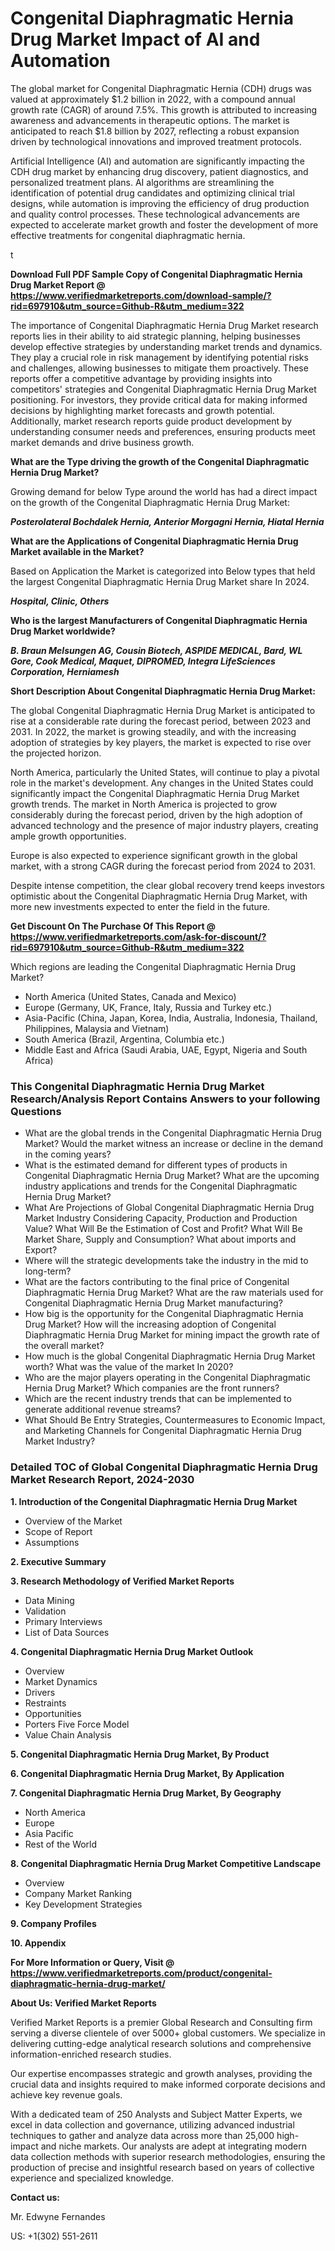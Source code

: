 <meta name="title" content="Global Congenital Diaphragmatic Hernia Drug Market Impact of AI and Automation"><meta name="description" content="The global market for Congenital Diaphragmatic Hernia (CDH) drugs was valued at approximately $1.2 billion in 2022, with a compound annual growth rate (CAGR) of around"><meta name="title" content="Congenital Diaphragmatic Hernia Drug Market Size, Share, Scope, Trends, Growth, Opportunities, Analysis, Forecast"><h1>Congenital Diaphragmatic Hernia Drug Market Impact of AI and Automation</h1><p>The global market for Congenital Diaphragmatic Hernia (CDH) drugs was valued at approximately $1.2 billion in 2022, with a compound annual growth rate (CAGR) of around 7.5%. This growth is attributed to increasing awareness and advancements in therapeutic options. The market is anticipated to reach $1.8 billion by 2027, reflecting a robust expansion driven by technological innovations and improved treatment protocols.</p><p>Artificial Intelligence (AI) and automation are significantly impacting the CDH drug market by enhancing drug discovery, patient diagnostics, and personalized treatment plans. AI algorithms are streamlining the identification of potential drug candidates and optimizing clinical trial designs, while automation is improving the efficiency of drug production and quality control processes. These technological advancements are expected to accelerate market growth and foster the development of more effective treatments for congenital diaphragmatic hernia.</p>t</p><p id="" class=""><strong>Download Full PDF Sample Copy of Congenital Diaphragmatic Hernia Drug Market Report @ <a href="https://www.verifiedmarketreports.com/download-sample/?rid=697910&utm_source=Github-R&utm_medium=322" target="_blank">https://www.verifiedmarketreports.com/download-sample/?rid=697910&utm_source=Github-R&utm_medium=322</a></strong></p><p>The importance of&nbsp;Congenital Diaphragmatic Hernia Drug Market research reports lies in their ability to aid strategic planning, helping businesses develop effective strategies by understanding market trends and dynamics. They play a crucial role in risk management by identifying potential risks and challenges, allowing businesses to mitigate them proactively. These reports offer a competitive advantage by providing insights into competitors' strategies and Congenital Diaphragmatic Hernia Drug Market positioning. For investors, they provide critical data for making informed decisions by highlighting market forecasts and growth potential. Additionally, market research reports guide product development by understanding consumer needs and preferences, ensuring products meet market demands and drive business growth.</p><p><strong>What are the&nbsp;Type driving the growth of the Congenital Diaphragmatic Hernia Drug Market?</strong></p><p id="" class="">Growing demand for below Type around the world has had a direct impact on the growth of the Congenital Diaphragmatic Hernia Drug Market:</p><em><strong>Posterolateral Bochdalek Hernia, Anterior Morgagni Hernia, Hiatal Hernia</strong></em></p><strong>What are the&nbsp;Applications&nbsp;of Congenital Diaphragmatic Hernia Drug Market available in the Market?</strong></p><p id="" class="">Based on Application the Market is categorized into Below types that held the largest Congenital Diaphragmatic Hernia Drug Market share In 2024.</p><em><strong>Hospital, Clinic, Others</strong></em></p><strong>Who is the largest Manufacturers of Congenital Diaphragmatic Hernia Drug Market worldwide?</strong></p><p><em><strong>B. Braun Melsungen AG, Cousin Biotech, ASPIDE MEDICAL, Bard, WL Gore, Cook Medical, Maquet, DIPROMED, Integra LifeSciences Corporation, Herniamesh</strong></em></p><p id="" class=""><strong>Short Description About Congenital Diaphragmatic Hernia Drug Market:</strong></p><p>The global Congenital Diaphragmatic Hernia Drug Market is anticipated to rise at a considerable rate during the forecast period, between 2023 and 2031. In 2022, the market is growing steadily, and with the increasing adoption of strategies by key players, the market is expected to rise over the projected horizon.</p><p>North America, particularly the United States, will continue to play a pivotal role in the market's development. Any changes in the United States could significantly impact the Congenital Diaphragmatic Hernia Drug Market growth trends. The market in North America is projected to grow considerably during the forecast period, driven by the high adoption of advanced technology and the presence of major industry players, creating ample growth opportunities.</p><p>Europe is also expected to experience significant growth in the global market, with a strong CAGR during the forecast period from 2024 to 2031.</p><p>Despite intense competition, the clear global recovery trend keeps investors optimistic about the Congenital Diaphragmatic Hernia Drug Market, with more new investments expected to enter the field in the future.</p><p id="" class=""><strong>Get Discount On The Purchase Of This Report @ <a href="https://www.verifiedmarketreports.com/ask-for-discount/?rid=697910&utm_source=Github-R&utm_medium=322" target="_blank">https://www.verifiedmarketreports.com/ask-for-discount/?rid=697910&utm_source=Github-R&utm_medium=322</a></strong></p>Which regions are leading the Congenital Diaphragmatic Hernia Drug Market?</p><ul><li>North America (United States, Canada and Mexico)</li><li>Europe (Germany, UK, France, Italy, Russia and Turkey etc.)</li><li>Asia-Pacific (China, Japan, Korea, India, Australia, Indonesia, Thailand, Philippines, Malaysia and Vietnam)</li><li>South America (Brazil, Argentina, Columbia etc.)</li><li>Middle East and Africa (Saudi Arabia, UAE, Egypt, Nigeria and South Africa)</li></ul><h3 id="" class="">This Congenital Diaphragmatic Hernia Drug Market Research/Analysis Report Contains Answers to your following Questions</h3><ul><li>What are the global trends in the Congenital Diaphragmatic Hernia Drug Market? Would the market witness an increase or decline in the demand in the coming years?</li><li>What is the estimated demand for different types of products in Congenital Diaphragmatic Hernia Drug Market? What are the upcoming industry applications and trends for the Congenital Diaphragmatic Hernia Drug Market?</li><li>What Are Projections of Global Congenital Diaphragmatic Hernia Drug Market Industry Considering Capacity, Production and Production Value? What Will Be the Estimation of Cost and Profit? What Will Be Market Share, Supply and Consumption? What about imports and Export?</li><li>Where will the strategic developments take the industry in the mid to long-term?</li><li>What are the factors contributing to the final price of Congenital Diaphragmatic Hernia Drug Market? What are the raw materials used for Congenital Diaphragmatic Hernia Drug Market manufacturing?</li><li>How big is the opportunity for the Congenital Diaphragmatic Hernia Drug Market? How will the increasing adoption of Congenital Diaphragmatic Hernia Drug Market for mining impact the growth rate of the overall market?</li><li>How much is the global Congenital Diaphragmatic Hernia Drug Market worth? What was the value of the market In 2020?</li><li>Who are the major players operating in the Congenital Diaphragmatic Hernia Drug Market? Which companies are the front runners?</li><li>Which are the recent industry trends that can be implemented to generate additional revenue streams?</li><li>What Should Be Entry Strategies, Countermeasures to Economic Impact, and Marketing Channels for Congenital Diaphragmatic Hernia Drug Market Industry?</li></ul><h3 id="" class="">Detailed TOC of Global Congenital Diaphragmatic Hernia Drug Market Research Report, 2024-2030</h3><p id="" class=""><strong>1. Introduction of the Congenital Diaphragmatic Hernia Drug Market</strong></p><ul><li>Overview of the Market</li><li>Scope of Report</li><li>Assumptions</li></ul><p id="" class=""><strong>2. Executive Summary</strong></p><p id="" class=""><strong>3. Research Methodology of Verified Market Reports</strong></p><ul><li>Data Mining</li><li>Validation</li><li>Primary Interviews</li><li>List of Data Sources</li></ul><p id="" class=""><strong>4. Congenital Diaphragmatic Hernia Drug Market Outlook</strong></p><ul><li>Overview</li><li>Market Dynamics</li><li>Drivers</li><li>Restraints</li><li>Opportunities</li><li>Porters Five Force Model</li><li>Value Chain Analysis</li></ul><p id="" class=""><strong>5. Congenital Diaphragmatic Hernia Drug Market, By Product</strong></p><p id="" class=""><strong>6. Congenital Diaphragmatic Hernia Drug Market, By Application</strong></p><p id="" class=""><strong>7. Congenital Diaphragmatic Hernia Drug Market, By Geography</strong></p><ul><li>North America</li><li>Europe</li><li>Asia Pacific</li><li>Rest of the World</li></ul><p id="" class=""><strong>8. Congenital Diaphragmatic Hernia Drug Market Competitive Landscape</strong></p><ul><li>Overview</li><li>Company Market Ranking</li><li>Key Development Strategies</li></ul><p id="" class=""><strong>9. Company Profiles</strong></p><p id="" class=""><strong>10. Appendix</strong></p><p id="" class=""><strong>For More Information or Query, Visit @ <a href="https://www.verifiedmarketreports.com/product/congenital-diaphragmatic-hernia-drug-market/" target="_blank">https://www.verifiedmarketreports.com/product/congenital-diaphragmatic-hernia-drug-market/</a></strong></p><p id="" class=""><strong>About Us: Verified Market Reports</strong></p><p id="" class="">Verified Market Reports is a premier Global Research and Consulting firm serving a diverse clientele of over 5000+ global customers. We specialize in delivering cutting-edge analytical research solutions and comprehensive information-enriched research studies.</p><p id="" class="">Our expertise encompasses strategic and growth analyses, providing the crucial data and insights required to make informed corporate decisions and achieve key revenue goals.</p><p id="" class="">With a dedicated team of 250 Analysts and Subject Matter Experts, we excel in data collection and governance, utilizing advanced industrial techniques to gather and analyze data across more than 25,000 high-impact and niche markets. Our analysts are adept at integrating modern data collection methods with superior research methodologies, ensuring the production of precise and insightful research based on years of collective experience and specialized knowledge.</p><p id="" class=""><strong>Contact us:</strong></p><p id="" class="">Mr. Edwyne Fernandes</p><p id="" class="">US: +1(302) 551-2611</p>